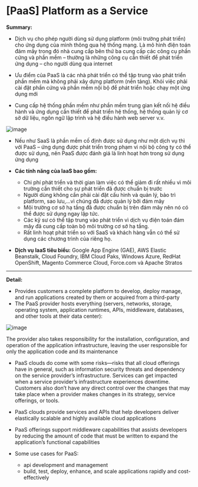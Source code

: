# **[PaaS] Platform as a Service**

**Summary:**



- Dịch vụ cho phép người dùng sử dụng platform (môi trường phát triển) cho ứng dụng của mình thông qua hệ thống mạng. Là mô hình điện toán đám mây trong đó nhà cung cấp bên thứ ba cung cấp các công cụ phần cứng và phần mềm – thường là những công cụ cần thiết để phát triển ứng dụng – cho người dùng qua internet



- Ưu điểm của PaaS là các nhà phát triển có thể tập trung vào phát triển phần mềm mà không phải xây dựng platform (nền tảng). Khỏi việc phải cài đặt phần cứng và phần mềm nội bộ để phát triển hoặc chạy một ứng dụng mới



- Cung cấp hệ thống phần mềm như phần mềm trung gian kết nối hệ điều hành và ứng dụng cần thiết để phát triển hệ thống, hệ thống quản lý cơ sở dữ liệu, ngôn ngữ lập trình và hệ điều hành web server v.v.

![image](https://user-images.githubusercontent.com/43572616/180040128-dd976b3e-262f-4a51-ace9-8ca54f995c88.png)


- Nếu như SaaS là phần mềm cố định được sử dụng như một dịch vụ thì với PaaS – ứng dụng được phát triển trong phạm vi nội bộ công ty có thể được sử dụng, nên PaaS được đánh giá là linh hoạt hơn trong sử dụng ứng dụng



- **Các tính năng của IaaS bao gồm:**
  - Chi phí phát triển và thời gian làm việc có thể giảm đi rất nhiều vì môi trường cần thiết cho sự phát triển đã được chuẩn bị trước
 
  - Người dùng không cần phải cài đặt cấu hình và quản lý, bảo trì platform, sao lưu,…vì chúng đã được quản lý bởi đám mây
 
  - Môi trường cơ sở hạ tầng đã được chuẩn bị trên đám mây nên nó có thể được sử dụng ngay lập tức.
 
  - Các kỹ sư có thể tập trung vào phát triển vì dịch vụ điện toán đám mây đã cung cấp toàn bộ môi trường cơ sở hạ tầng.
 
  - Rất linh hoạt phát triển so với SaaS và khách hàng vẫn có thể sử dụng các chương trình của riêng họ.



- **Dịch vụ IaaS tiêu biểu:** Google App Engine (GAE), AWS Elastic Beanstalk, Cloud Foundry, IBM Cloud Paks, Windows Azure, RedHat OpenShift, Magento Commerce Cloud, Force.com và Apache Stratos

***

**Detail:**



- Provides customers a complete platform to develop, deploy manage, and run applications created by them or acquired from a third-party
 
- The PaaS provider hosts everything (servers, networks, storage, operating system, application runtimes, APIs, middleware, databases, and other tools at their data center):

![image](https://user-images.githubusercontent.com/43572616/180040171-c249917a-8a54-4ec0-a780-64d4a7594695.png)

The provider also takes responsibility for the installation, configuration, and operation of the application infrastructure, leaving the user responsible for only the application code and its maintenance


- PaaS clouds do come with some risks—risks that all cloud offerings have in general, such as information security threats and dependency on the service provider’s infrastructure. Services can get impacted when a service provider’s infrastructure experiences downtime. Customers also don’t have any direct control over the changes that may take place when a provider makes changes in its strategy, service offerings, or tools.
 
- PaaS clouds provide services and APIs that help developers deliver elastically scalable and highly available cloud applications
 
- PaaS offerings support middleware capabilities that assists developers by reducing the amount of code that must be written to expand the application’s functional capabilities



- Some use cases for PaaS:
  - api development and management
  - build, test, deploy, enhance, and scale applications rapidly and cost-effectively
